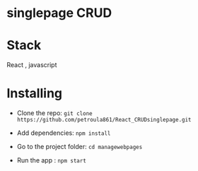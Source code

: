 # singlepage CRUD

# Stack

React , javascript

# Installing

- Clone the repo: `git clone https://github.com/petroula861/React_CRUDsinglepage.git`

- Add dependencies: `npm install`

- Go to the project folder: `cd managewebpages`

- Run the app : `npm start`
